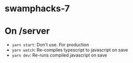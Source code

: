 # swamphacks-7

# On /server

- `yarn start`: Don't use. For production
- `yarn watch`: Re-compiles typescript to javascript on save
- `yarn dev`: Re-runs compiled javascript on save
